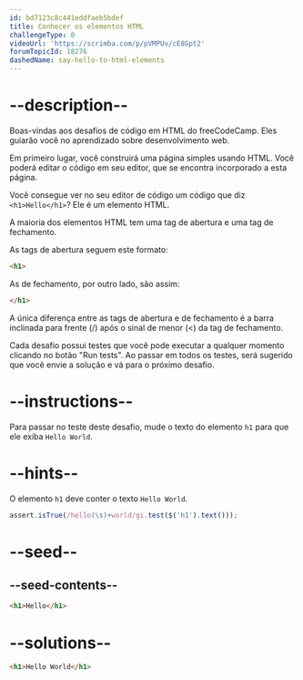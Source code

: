 ```yaml
---
id: bd7123c8c441eddfaeb5bdef
title: Conhecer os elementos HTML
challengeType: 0
videoUrl: 'https://scrimba.com/p/pVMPUv/cE8Gpt2'
forumTopicId: 18276
dashedName: say-hello-to-html-elements
---
```


# --description--

Boas-vindas aos desafios de código em HTML do freeCodeCamp. Eles guiarão você no aprendizado sobre desenvolvimento web.

Em primeiro lugar, você construirá uma página simples usando HTML. Você poderá editar o código em seu editor, que se encontra incorporado a esta página.

Você consegue ver no seu editor de código um código que diz `<h1>Hello</h1>`? Ele é um elemento HTML.

A maioria dos elementos HTML tem uma tag de abertura e uma tag de fechamento.

As tags de abertura seguem este formato:

```html
<h1>
```

As de fechamento, por outro lado, são assim:

```html
</h1>
```

A única diferença entre as tags de abertura e de fechamento é a barra inclinada para frente (/) após o sinal de menor (<) da tag de fechamento.

Cada desafio possui testes que você pode executar a qualquer momento clicando no botão "Run tests". Ao passar em todos os testes, será sugerido que você envie a solução e vá para o próximo desafio.

# --instructions--

Para passar no teste deste desafio, mude o texto do elemento `h1` para que ele exiba `Hello World`.

# --hints--

O elemento `h1` deve conter o texto `Hello World`.

```js
assert.isTrue(/hello(\s)+world/gi.test($('h1').text()));
```

# --seed--

## --seed-contents--

```html
<h1>Hello</h1>
```

# --solutions--

```html
<h1>Hello World</h1>
```
